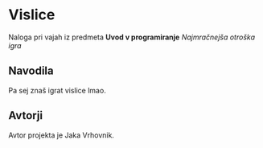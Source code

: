 # Vislice

Naloga pri vajah iz predmeta **Uvod v programiranje**
_Najmračnejša otroška igra_

## Navodila

Pa sej znaš igrat vislice lmao.


## Avtorji

Avtor projekta je Jaka Vrhovnik.
